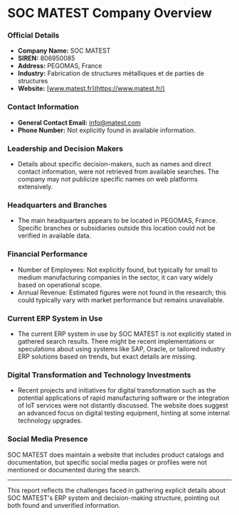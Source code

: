 # SOC MATEST Company Overview

### Official Details 
- **Company Name:** SOC MATEST
- **SIREN:** 806950085
- **Address:** PEGOMAS, France
- **Industry:** Fabrication de structures métalliques et de parties de structures
- **Website:** [www.matest.fr](https://www.matest.fr/)

### Contact Information
- **General Contact Email:** info@matest.com
- **Phone Number:** Not explicitly found in available information.

### Leadership and Decision Makers
- Details about specific decision-makers, such as names and direct contact information, were not retrieved from available searches. The company may not publicize specific names on web platforms extensively.

### Headquarters and Branches
- The main headquarters appears to be located in PEGOMAS, France. Specific branches or subsidiaries outside this location could not be verified in available data.

### Financial Performance
- Number of Employees: Not explicitly found, but typically for small to medium manufacturing companies in the sector, it can vary widely based on operational scope.
- Annual Revenue: Estimated figures were not found in the research; this could typically vary with market performance but remains unavailable.

### Current ERP System in Use
- The current ERP system in use by SOC MATEST is not explicitly stated in gathered search results. There might be recent implementations or speculations about using systems like SAP, Oracle, or tailored industry ERP solutions based on trends, but exact details are missing.
  
### Digital Transformation and Technology Investments
- Recent projects and initiatives for digital transformation such as the potential applications of rapid manufacturing software or the integration of IoT services were not distantly discussed. The website does suggest an advanced focus on digital testing equipment, hinting at some internal technology upgrades.

### Social Media Presence
SOC MATEST does maintain a website that includes product catalogs and documentation, but specific social media pages or profiles were not mentioned or documented during the search.

---

This report reflects the challenges faced in gathering explicit details about SOC MATEST's ERP system and decision-making structure, pointing out both found and unverified information.
```